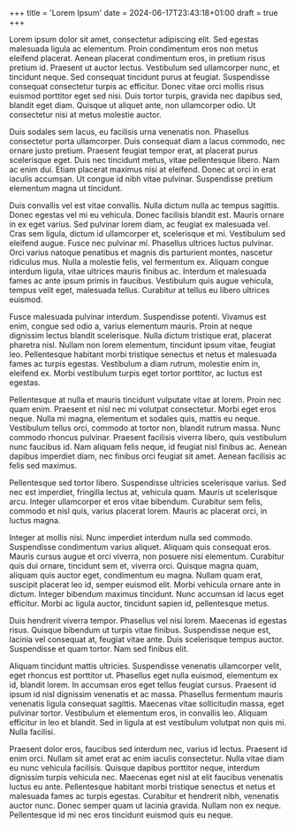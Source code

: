 +++
title = 'Lorem Ipsum'
date = 2024-06-17T23:43:18+01:00
draft = true
+++

Lorem ipsum dolor sit amet, consectetur adipiscing elit. Sed egestas malesuada ligula ac elementum. Proin condimentum eros non metus eleifend placerat. Aenean placerat condimentum eros, in pretium risus pretium id. Praesent ut auctor lectus. Vestibulum sed ullamcorper nunc, et tincidunt neque. Sed consequat tincidunt purus at feugiat. Suspendisse consequat consectetur turpis ac efficitur. Donec vitae orci mollis risus euismod porttitor eget sed nisi. Duis tortor turpis, gravida nec dapibus sed, blandit eget diam. Quisque ut aliquet ante, non ullamcorper odio. Ut consectetur nisi at metus molestie auctor.

Duis sodales sem lacus, eu facilisis urna venenatis non. Phasellus consectetur porta ullamcorper. Duis consequat diam a lacus commodo, nec ornare justo pretium. Praesent feugiat tempor erat, at placerat purus scelerisque eget. Duis nec tincidunt metus, vitae pellentesque libero. Nam ac enim dui. Etiam placerat maximus nisi at eleifend. Donec at orci in erat iaculis accumsan. Ut congue id nibh vitae pulvinar. Suspendisse pretium elementum magna ut tincidunt.

Duis convallis vel est vitae convallis. Nulla dictum nulla ac tempus sagittis. Donec egestas vel mi eu vehicula. Donec facilisis blandit est. Mauris ornare in ex eget varius. Sed pulvinar lorem diam, ac feugiat ex malesuada vel. Cras sem ligula, dictum id ullamcorper et, scelerisque et mi. Vestibulum sed eleifend augue. Fusce nec pulvinar mi. Phasellus ultrices luctus pulvinar. Orci varius natoque penatibus et magnis dis parturient montes, nascetur ridiculus mus. Nulla a molestie felis, vel fermentum ex. Aliquam congue interdum ligula, vitae ultrices mauris finibus ac. Interdum et malesuada fames ac ante ipsum primis in faucibus. Vestibulum quis augue vehicula, tempus velit eget, malesuada tellus. Curabitur at tellus eu libero ultrices euismod.

Fusce malesuada pulvinar interdum. Suspendisse potenti. Vivamus est enim, congue sed odio a, varius elementum mauris. Proin at neque dignissim lectus blandit scelerisque. Nulla dictum tristique erat, placerat pharetra nisl. Nullam non lorem elementum, tincidunt ipsum vitae, feugiat leo. Pellentesque habitant morbi tristique senectus et netus et malesuada fames ac turpis egestas. Vestibulum a diam rutrum, molestie enim in, eleifend ex. Morbi vestibulum turpis eget tortor porttitor, ac luctus est egestas.

Pellentesque at nulla et mauris tincidunt vulputate vitae at lorem. Proin nec quam enim. Praesent et nisl nec mi volutpat consectetur. Morbi eget eros neque. Nulla mi magna, elementum et sodales quis, mattis eu neque. Vestibulum tellus orci, commodo at tortor non, blandit rutrum massa. Nunc commodo rhoncus pulvinar. Praesent facilisis viverra libero, quis vestibulum nunc faucibus id. Nam aliquam felis neque, id feugiat nisl finibus ac. Aenean dapibus imperdiet diam, nec finibus orci feugiat sit amet. Aenean facilisis ac felis sed maximus.

Pellentesque sed tortor libero. Suspendisse ultricies scelerisque varius. Sed nec est imperdiet, fringilla lectus at, vehicula quam. Mauris ut scelerisque arcu. Integer ullamcorper et eros vitae bibendum. Curabitur sem felis, commodo et nisl quis, varius placerat lorem. Mauris ac placerat orci, in luctus magna.

Integer at mollis nisi. Nunc imperdiet interdum nulla sed commodo. Suspendisse condimentum varius aliquet. Aliquam quis consequat eros. Mauris cursus augue et orci viverra, non posuere nisi elementum. Curabitur quis dui ornare, tincidunt sem et, viverra orci. Quisque magna quam, aliquam quis auctor eget, condimentum eu magna. Nullam quam erat, suscipit placerat leo id, semper euismod elit. Morbi vehicula ornare ante in dictum. Integer bibendum maximus tincidunt. Nunc accumsan id lacus eget efficitur. Morbi ac ligula auctor, tincidunt sapien id, pellentesque metus.

Duis hendrerit viverra tempor. Phasellus vel nisi lorem. Maecenas id egestas risus. Quisque bibendum ut turpis vitae finibus. Suspendisse neque est, lacinia vel consequat at, feugiat vitae ante. Duis scelerisque tempus auctor. Suspendisse et quam tortor. Nam sed finibus elit.

Aliquam tincidunt mattis ultricies. Suspendisse venenatis ullamcorper velit, eget rhoncus est porttitor ut. Phasellus eget nulla euismod, elementum ex id, blandit lorem. In accumsan eros eget tellus feugiat cursus. Praesent id ipsum id nisl dignissim venenatis et ac massa. Phasellus fermentum mauris venenatis ligula consequat sagittis. Maecenas vitae sollicitudin massa, eget pulvinar tortor. Vestibulum et elementum eros, in convallis leo. Aliquam efficitur in leo et blandit. Sed in ligula at est vestibulum volutpat non quis mi. Nulla facilisi.

Praesent dolor eros, faucibus sed interdum nec, varius id lectus. Praesent id enim orci. Nullam sit amet erat ac enim iaculis consectetur. Nulla vitae diam eu nunc vehicula facilisis. Quisque dapibus porttitor neque, interdum dignissim turpis vehicula nec. Maecenas eget nisl at elit faucibus venenatis luctus eu ante. Pellentesque habitant morbi tristique senectus et netus et malesuada fames ac turpis egestas. Curabitur et hendrerit nibh, venenatis auctor nunc. Donec semper quam ut lacinia gravida. Nullam non ex neque. Pellentesque id mi nec eros tincidunt euismod quis eu neque. 
